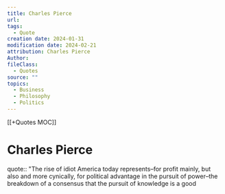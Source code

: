 ```yaml
---
title: Charles Pierce
url: 
tags:
  - Quote
creation date: 2024-01-31
modification date: 2024-02-21
attribution: Charles Pierce
Author: 
fileClass:
  - Quotes
source: ""
topics:
  - Business
  - Philosophy
  - Politics
---
```


[[+Quotes MOC]]

# Charles Pierce

quote:: "The rise of idiot America today represents–for profit mainly, but also and more cynically, for political advantage in the pursuit of power–the breakdown of a consensus that the pursuit of knowledge is a good
